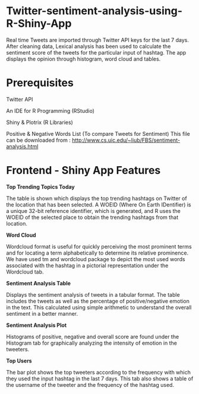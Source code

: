# Twitter-sentiment-analysis-using-R-Shiny-App
Real time Tweets are imported through Twitter API keys for the last 7 days. After cleaning data, Lexical analysis has been used to calculate the sentiment score of the tweets for the particular input of hashtag. The app displays the opinion through histogram, word cloud and tables. 

# Prerequisites
  
  Twitter API
 
  An IDE for R Programming (RStudio)
  
  Shiny & Plotrix (R Libraries)
  
  Positive & Negative Words List (To compare Tweets for Sentiment)
          This file can be downloaded from : http://www.cs.uic.edu/~liub/FBS/sentiment-analysis.html

# Frontend - Shiny App     Features

**Top Trending Topics Today**

The table is shown which displays the top trending hashtags on Twitter of the location that has been selected. A WOEID (Where On Earth IDentifier) is a unique 32-bit reference identifier, which is generated, and R uses the WOEID of the selected place to obtain the trending hashtags from that location.

**Word Cloud**

Wordcloud format is useful for quickly perceiving the most prominent terms and for locating a term alphabetically to determine its relative prominence. We have used tm and wordcloud package to depict the most used words associated with the hashtag in a pictorial representation under the Wordcloud tab.

**Sentiment Analysis Table**

Displays the sentiment analysis of tweets in a tabular format. The table includes the tweets as well as the percentage of positive/negative emotion in the text. This calculated using simple arithmetic to understand the overall sentiment in a better manner.

**Sentiment Analysis Plot**

Histograms of positive, negative and overall score are found under the Histogram tab for graphically analyzing the intensity of emotion in the tweeters.

**Top Users**

The bar plot shows the top tweeters according to the frequency with which they used the input hashtag in the last 7 days. This tab also shows a table of the username of the tweeter and the frequency of the hashtag used.
